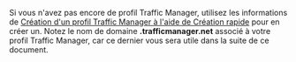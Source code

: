 Si vous n'avez pas encore de profil Traffic Manager, utilisez les informations de [Création d'un profil Traffic Manager à l'aide de Création rapide](/library/windowsazure/dn339012.aspx) pour en créer un. Notez le nom de domaine **.trafficmanager.net** associé à votre profil Traffic Manager, car ce dernier vous sera utile dans la suite de ce document.

<!---HONumber=62-->